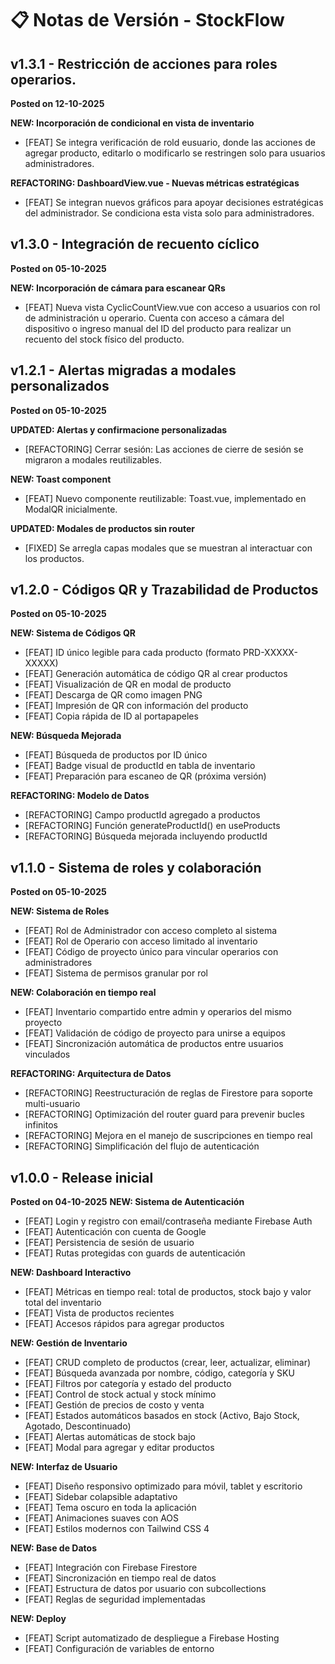 # 📋 Notas de Versión - StockFlow

## v1.3.1 - Restricción de acciones para roles operarios.

**Posted on 12-10-2025**

**NEW: Incorporación de condicional en vista de inventario**
- [FEAT] Se integra verificación de rold eusuario, donde las acciones de agregar producto, editarlo o modificarlo se restringen solo para usuarios administradores.

**REFACTORING: DashboardView.vue - Nuevas métricas estratégicas**
- [FEAT] Se integran nuevos gráficos para apoyar decisiones estratégicas del administrador. Se condiciona esta vista solo para administradores.

## v1.3.0 - Integración de recuento cíclico

**Posted on 05-10-2025**

**NEW: Incorporación de cámara para escanear QRs**
- [FEAT] Nueva vista CyclicCountView.vue con acceso a usuarios con rol de administración u operario. Cuenta con acceso a cámara del dispositivo o ingreso manual del ID del producto para realizar un recuento del stock físico del producto.

## v1.2.1 - Alertas migradas a modales personalizados

**Posted on 05-10-2025**

**UPDATED: Alertas y confirmacione personalizadas**
- [REFACTORING] Cerrar sesión: Las acciones de cierre de sesión se migraron a modales reutilizables.

**NEW: Toast component**
- [FEAT] Nuevo componente reutilizable: Toast.vue, implementado en ModalQR inicialmente.

**UPDATED: Modales de productos sin router**
- [FIXED] Se arregla capas modales que se muestran al interactuar con los productos.

## v1.2.0 - Códigos QR y Trazabilidad de Productos

**Posted on 05-10-2025**

**NEW: Sistema de Códigos QR**
- [FEAT] ID único legible para cada producto (formato PRD-XXXXX-XXXXX)
- [FEAT] Generación automática de código QR al crear productos
- [FEAT] Visualización de QR en modal de producto
- [FEAT] Descarga de QR como imagen PNG
- [FEAT] Impresión de QR con información del producto
- [FEAT] Copia rápida de ID al portapapeles

**NEW: Búsqueda Mejorada**
- [FEAT] Búsqueda de productos por ID único
- [FEAT] Badge visual de productId en tabla de inventario
- [FEAT] Preparación para escaneo de QR (próxima versión)

**REFACTORING: Modelo de Datos**
- [REFACTORING] Campo productId agregado a productos
- [REFACTORING] Función generateProductId() en useProducts
- [REFACTORING] Búsqueda mejorada incluyendo productId

## v1.1.0 - Sistema de roles y colaboración

**Posted on 05-10-2025**

**NEW: Sistema de Roles**
- [FEAT] Rol de Administrador con acceso completo al sistema
- [FEAT] Rol de Operario con acceso limitado al inventario
- [FEAT] Código de proyecto único para vincular operarios con administradores
- [FEAT] Sistema de permisos granular por rol

**NEW: Colaboración en tiempo real**
- [FEAT] Inventario compartido entre admin y operarios del mismo proyecto
- [FEAT] Validación de código de proyecto para unirse a equipos
- [FEAT] Sincronización automática de productos entre usuarios vinculados

**REFACTORING: Arquitectura de Datos**
- [REFACTORING] Reestructuración de reglas de Firestore para soporte multi-usuario
- [REFACTORING] Optimización del router guard para prevenir bucles infinitos
- [REFACTORING] Mejora en el manejo de suscripciones en tiempo real
- [REFACTORING] Simplificación del flujo de autenticación

## v1.0.0 - Release inicial

**Posted on 04-10-2025**
**NEW: Sistema de Autenticación**
- [FEAT] Login y registro con email/contraseña mediante Firebase Auth
- [FEAT] Autenticación con cuenta de Google
- [FEAT] Persistencia de sesión de usuario
- [FEAT] Rutas protegidas con guards de autenticación

**NEW: Dashboard Interactivo**
- [FEAT] Métricas en tiempo real: total de productos, stock bajo y valor total del inventario
- [FEAT] Vista de productos recientes
- [FEAT] Accesos rápidos para agregar productos

**NEW: Gestión de Inventario**
- [FEAT] CRUD completo de productos (crear, leer, actualizar, eliminar)
- [FEAT] Búsqueda avanzada por nombre, código, categoría y SKU
- [FEAT] Filtros por categoría y estado del producto
- [FEAT] Control de stock actual y stock mínimo
- [FEAT] Gestión de precios de costo y venta
- [FEAT] Estados automáticos basados en stock (Activo, Bajo Stock, Agotado, Descontinuado)
- [FEAT] Alertas automáticas de stock bajo
- [FEAT] Modal para agregar y editar productos

**NEW: Interfaz de Usuario**
- [FEAT] Diseño responsivo optimizado para móvil, tablet y escritorio
- [FEAT] Sidebar colapsible adaptativo
- [FEAT] Tema oscuro en toda la aplicación
- [FEAT] Animaciones suaves con AOS
- [FEAT] Estilos modernos con Tailwind CSS 4

**NEW: Base de Datos**
- [FEAT] Integración con Firebase Firestore
- [FEAT] Sincronización en tiempo real de datos
- [FEAT] Estructura de datos por usuario con subcollections
- [FEAT] Reglas de seguridad implementadas

**NEW: Deploy**
- [FEAT] Script automatizado de despliegue a Firebase Hosting
- [FEAT] Configuración de variables de entorno